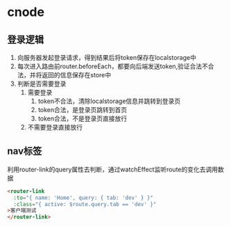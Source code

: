 # cnode

## 登录逻辑

1. 向服务器发起登录请求，得到结果后将token保存在localstorage中
2. 每次进入路由前router.beforeEach，都要向后端发送token,验证合法不合法，并将返回的信息保存在store中
3. 判断是否需要登录
   1. 需要登录
      1. token不合法，清除localstorage信息并跳转到登录页
      2. token合法，是登录页跳转到首页
      3. token合法，不是登录页直接放行
   2. 不需要登录直接放行

## nav标签

利用router-link的query属性去判断，通过watchEffect监听route的变化去调用数据

```html
<router-link
  :to="{ name: 'Home', query: { tab: 'dev' } }"
  :class="{ active: $route.query.tab == 'dev' }"
>客户端测试
</router-link>
```

